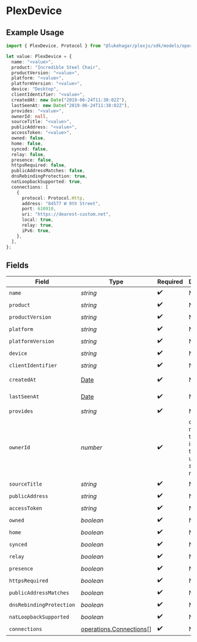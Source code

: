 # PlexDevice

## Example Usage

```typescript
import { PlexDevice, Protocol } from "@lukehagar/plexjs/sdk/models/operations";

let value: PlexDevice = {
  name: "<value>",
  product: "Incredible Steel Chair",
  productVersion: "<value>",
  platform: "<value>",
  platformVersion: "<value>",
  device: "Desktop",
  clientIdentifier: "<value>",
  createdAt: new Date("2019-06-24T11:38:02Z"),
  lastSeenAt: new Date("2019-06-24T11:38:02Z"),
  provides: "<value>",
  ownerId: null,
  sourceTitle: "<value>",
  publicAddress: "<value>",
  accessToken: "<value>",
  owned: false,
  home: false,
  synced: false,
  relay: false,
  presence: false,
  httpsRequired: false,
  publicAddressMatches: false,
  dnsRebindingProtection: true,
  natLoopbackSupported: true,
  connections: [
    {
      protocol: Protocol.Http,
      address: "84577 W 9th Street",
      port: 610910,
      uri: "https://dearest-custom.net",
      local: true,
      relay: true,
      iPv6: true,
    },
  ],
};
```

## Fields

| Field                                                                                         | Type                                                                                          | Required                                                                                      | Description                                                                                   | Example                                                                                       |
| --------------------------------------------------------------------------------------------- | --------------------------------------------------------------------------------------------- | --------------------------------------------------------------------------------------------- | --------------------------------------------------------------------------------------------- | --------------------------------------------------------------------------------------------- |
| `name`                                                                                        | *string*                                                                                      | :heavy_check_mark:                                                                            | N/A                                                                                           |                                                                                               |
| `product`                                                                                     | *string*                                                                                      | :heavy_check_mark:                                                                            | N/A                                                                                           |                                                                                               |
| `productVersion`                                                                              | *string*                                                                                      | :heavy_check_mark:                                                                            | N/A                                                                                           |                                                                                               |
| `platform`                                                                                    | *string*                                                                                      | :heavy_check_mark:                                                                            | N/A                                                                                           |                                                                                               |
| `platformVersion`                                                                             | *string*                                                                                      | :heavy_check_mark:                                                                            | N/A                                                                                           |                                                                                               |
| `device`                                                                                      | *string*                                                                                      | :heavy_check_mark:                                                                            | N/A                                                                                           |                                                                                               |
| `clientIdentifier`                                                                            | *string*                                                                                      | :heavy_check_mark:                                                                            | N/A                                                                                           |                                                                                               |
| `createdAt`                                                                                   | [Date](https://developer.mozilla.org/en-US/docs/Web/JavaScript/Reference/Global_Objects/Date) | :heavy_check_mark:                                                                            | N/A                                                                                           | 2019-06-24T11:38:02Z                                                                          |
| `lastSeenAt`                                                                                  | [Date](https://developer.mozilla.org/en-US/docs/Web/JavaScript/Reference/Global_Objects/Date) | :heavy_check_mark:                                                                            | N/A                                                                                           | 2019-06-24T11:38:02Z                                                                          |
| `provides`                                                                                    | *string*                                                                                      | :heavy_check_mark:                                                                            | N/A                                                                                           |                                                                                               |
| `ownerId`                                                                                     | *number*                                                                                      | :heavy_check_mark:                                                                            | ownerId is null when the device is owned by the token used to send the request                |                                                                                               |
| `sourceTitle`                                                                                 | *string*                                                                                      | :heavy_check_mark:                                                                            | N/A                                                                                           |                                                                                               |
| `publicAddress`                                                                               | *string*                                                                                      | :heavy_check_mark:                                                                            | N/A                                                                                           |                                                                                               |
| `accessToken`                                                                                 | *string*                                                                                      | :heavy_check_mark:                                                                            | N/A                                                                                           |                                                                                               |
| `owned`                                                                                       | *boolean*                                                                                     | :heavy_check_mark:                                                                            | N/A                                                                                           |                                                                                               |
| `home`                                                                                        | *boolean*                                                                                     | :heavy_check_mark:                                                                            | N/A                                                                                           |                                                                                               |
| `synced`                                                                                      | *boolean*                                                                                     | :heavy_check_mark:                                                                            | N/A                                                                                           |                                                                                               |
| `relay`                                                                                       | *boolean*                                                                                     | :heavy_check_mark:                                                                            | N/A                                                                                           |                                                                                               |
| `presence`                                                                                    | *boolean*                                                                                     | :heavy_check_mark:                                                                            | N/A                                                                                           |                                                                                               |
| `httpsRequired`                                                                               | *boolean*                                                                                     | :heavy_check_mark:                                                                            | N/A                                                                                           |                                                                                               |
| `publicAddressMatches`                                                                        | *boolean*                                                                                     | :heavy_check_mark:                                                                            | N/A                                                                                           |                                                                                               |
| `dnsRebindingProtection`                                                                      | *boolean*                                                                                     | :heavy_check_mark:                                                                            | N/A                                                                                           |                                                                                               |
| `natLoopbackSupported`                                                                        | *boolean*                                                                                     | :heavy_check_mark:                                                                            | N/A                                                                                           |                                                                                               |
| `connections`                                                                                 | [operations.Connections](../../../sdk/models/operations/connections.md)[]                     | :heavy_check_mark:                                                                            | N/A                                                                                           |                                                                                               |